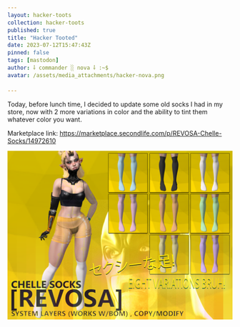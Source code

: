 ```yaml
---
layout: hacker-toots
collection: hacker-toots
published: true
title: "Hacker Tooted"
date: 2023-07-12T15:47:43Z
pinned: false
tags: [mastodon]
author: ⸸ commander ░ nova ⸸ :~$
avatar: /assets/media_attachments/hacker-nova.png

---
```


<p>Today, before lunch time, I decided to update some old socks I had in my store, now with 2 more variations in color and the ability to tint them whatever color you want.</p><p>Marketplace link: <a href="https://marketplace.secondlife.com/p/REVOSA-Chelle-Socks/14972610" target="_blank" rel="nofollow noopener noreferrer" translate="no"><span class="invisible">https://</span><span class="ellipsis">marketplace.secondlife.com/p/R</span><span class="invisible">EVOSA-Chelle-Socks/14972610</span></a></p>

![media](/assets/media_attachments/files/110/701/894/601/529/531/original/d839a830ef99340b.png)
